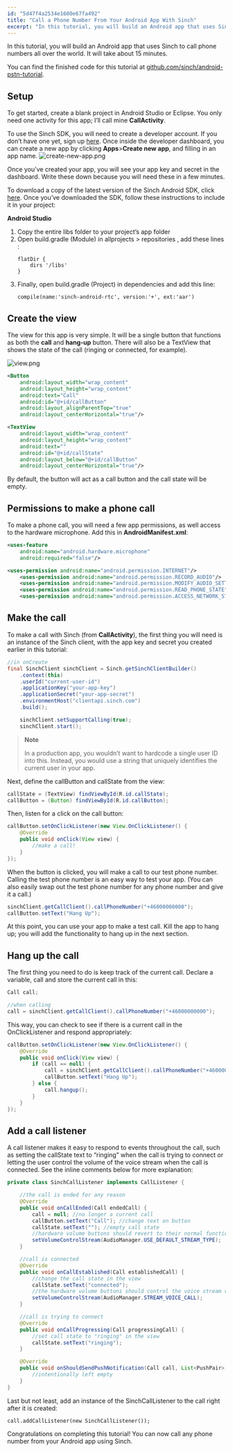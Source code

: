 ```yaml
---
id: "5d47f4a2534e1600e67fa492"
title: "Call a Phone Number From Your Android App With Sinch"
excerpt: "In this tutorial, you will build an Android app that uses Sinch to call phone numbers all over the world. It will take about 15 minutes."
---
```

In this tutorial, you will build an Android app that uses Sinch to call phone numbers all over the world. It will take about 15 minutes.

You can find the finished code for this tutorial at [github.com/sinch/android-pstn-tutorial](https://github.com/sinch/android-pstn-tutorial).

## Setup

To get started, create a blank project in Android Studio or Eclipse. You only need one activity for this app; I’ll call mine **CallActivity**.

To use the Sinch SDK, you will need to create a developer account. If you don’t have one yet, sign up [here](https://portal.sinch.com/#/signup). Once inside the developer dashboard, you can create a new app by clicking **Apps**\>**Create new app**, and filling in an app name.
![create-new-app.png](https://files.readme.io/4bcca58-create-new-app.png)

Once you’ve created your app, you will see your app key and secret in the dashboard. Write these down because you will need these in a few minutes.

To download a copy of the latest version of the Sinch Android SDK, click [here](doc:sinchvvvdownloads). Once you’ve downloaded the SDK, follow these instructions to include it in your project:

**Android Studio**
    
1.  Copy the entire libs folder to your project’s app folder
2.  Open build.gradle (Module) in allprojects \> repositories , add these lines :
    ```text
    flatDir {
        dirs '/libs'
    }
    ```
3.  Finally, open build.gradle (Project) in dependencies and add this line:
    ```text
    compile(name:'sinch-android-rtc', version:'+', ext:'aar')
    ```

## Create the view

The view for this app is very simple. It will be a single button that functions as both the **call** and **hang-up** button. There will also be a TextView that shows the state of the call (ringing or connected, for example).

![view.png](https://files.readme.io/55ef969-view.png)

```xml
<Button
    android:layout_width="wrap_content"
    android:layout_height="wrap_content"
    android:text="Call"
    android:id="@+id/callButton"
    android:layout_alignParentTop="true"
    android:layout_centerHorizontal="true"/>

<TextView
    android:layout_width="wrap_content"
    android:layout_height="wrap_content"
    android:text=""
    android:id="@+id/callState"
    android:layout_below="@+id/callButton"
    android:layout_centerHorizontal="true"/>
```

By default, the button will act as a call button and the call state will be empty.

## Permissions to make a phone call

To make a phone call, you will need a few app permissions, as well access to the hardware microphone. Add this in **AndroidManifest.xml**:

```xml
<uses-feature
    android:name="android.hardware.microphone"
    android:required="false"/>

<uses-permission android:name="android.permission.INTERNET"/>
    <uses-permission android:name="android.permission.RECORD_AUDIO"/>
    <uses-permission android:name="android.permission.MODIFY_AUDIO_SETTINGS"/>
    <uses-permission android:name="android.permission.READ_PHONE_STATE"/>
    <uses-permission android:name="android.permission.ACCESS_NETWORK_STATE"/>
```

## Make the call

To make a call with Sinch (from **CallActivity**), the first thing you will need is an instance of the Sinch client, with the app key and secret you created earlier in this tutorial:

```java
//in onCreate
final SinchClient sinchClient = Sinch.getSinchClientBuilder()
    .context(this)
    .userId("current-user-id")
    .applicationKey("your-app-key")
    .applicationSecret("your-app-secret")
    .environmentHost("clientapi.sinch.com")
    .build();

    sinchClient.setSupportCalling(true);
    sinchClient.start();
```

> **Note**
> 
> In a production app, you wouldn’t want to hardcode a single user ID into this. Instead, you would use a string that uniquely identifies the current user in your app.

Next, define the callButton and callState from the view:

```java
callState = (TextView) findViewById(R.id.callState);
callButton = (Button) findViewById(R.id.callButton);
```

Then, listen for a click on the call button:

```java
callButton.setOnClickListener(new View.OnClickListener() {
    @Override
    public void onClick(View view) {
        //make a call!
    }
});
```

When the button is clicked, you will make a call to our test phone number. Calling the test phone number is an easy way to test your app. (You can also easily swap out the test phone number for any phone number and give it a call.)

```java
sinchClient.getCallClient().callPhoneNumber("+46000000000");
callButton.setText("Hang Up");
```

At this point, you can use your app to make a test call. Kill the app to hang up; you will add the functionality to hang up in the next section.

## Hang up the call

The first thing you need to do is keep track of the current call. Declare a variable, call and store the current call in this:

```java
Call call;

//when calling
call = sinchClient.getCallClient().callPhoneNumber("+46000000000");
```

This way, you can check to see if there is a current call in the OnClickListener and respond appropriately:

```java
callButton.setOnClickListener(new View.OnClickListener() {
    @Override
    public void onClick(View view) {
        if (call == null) {
            call = sinchClient.getCallClient().callPhoneNumber("+46000000000");
            callButton.setText("Hang Up");
        } else {
            call.hangup();
        }
    }
});
```

## Add a call listener

A call listener makes it easy to respond to events throughout the call, such as setting the callState text to “ringing” when the call is trying to connect or letting the user control the volume of the voice stream when the call is connected. See the inline comments below for more explanation:

```java
private class SinchCallListener implements CallListener {

    //the call is ended for any reason
    @Override
    public void onCallEnded(Call endedCall) {
        call = null; //no longer a current call
        callButton.setText("Call"); //change text on button
        callState.setText(""); //empty call state
        //hardware volume buttons should revert to their normal function
        setVolumeControlStream(AudioManager.USE_DEFAULT_STREAM_TYPE);
    }

    //call is connected
    @Override
    public void onCallEstablished(Call establishedCall) {
        //change the call state in the view
        callState.setText("connected");
        //the hardware volume buttons should control the voice stream volume
        setVolumeControlStream(AudioManager.STREAM_VOICE_CALL);
    }

    //call is trying to connect
    @Override
    public void onCallProgressing(Call progressingCall) {
        //set call state to "ringing" in the view
        callState.setText("ringing");
    }

    @Override
    public void onShouldSendPushNotification(Call call, List<PushPair> pushPairs) {
        //intentionally left empty
    }
}
```

Last but not least, add an instance of the SinchCallListener to the call right after it is created:

`call.addCallListener(new SinchCallListener());`

Congratulations on completing this tutorial\! You can now call any phone number from your Android app using Sinch.